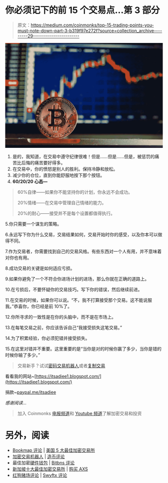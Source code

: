 # 你必须记下的前 15 个交易点…第 3 部分

> 原文：<https://medium.com/coinmonks/top-15-trading-points-you-must-note-down-part-3-b319f97e272f?source=collection_archive---------29----------------------->

![](img/fa1846995b36e1e0f96503447d8dde40.png)

1.  是的，我知道，在交易中遵守纪律很难！但是……但是……但是，被惩罚的痛苦比后悔的痛苦要好得多。
2.  在交易中，你的愤怒是别人的胜利。保持冷静和放松。
3.  减少你的仓位，直到你能舒服地按下那个按钮。
4.  **60/20/20 心态—**

> 60%自律——如果你不能坚持你的计划，你永远不会成功。
> 
> 20%情绪——在交易中管理自己情绪的能力。
> 
> 20%的耐心——接受并不是每个设置都值得执行。

5.你只需要一个谋生的策略。

6.永远写下你为什么交易，交易结果如何，交易开始时你的感受，以及你本可以做得不同。

7.作为交易者，你需要找到自己的交易风格。有些东西对一个人有用，并不意味着对你也有用。

8.成功交易的关键是如何适应亏损。

9.如果你避免了一个不符合你进场计划的进场，那么你就在正确的道路上。

10.在亏损后，不要怀疑你的交易技巧。写下你的错误，然后继续前进。

11.在交易的时候，如果你可以说。“不，我不打算接受那个交易。这不能说服我。”恭喜你，你已经是前 10%了。

12.你所寻求的一致性是在你的头脑中，而不是在市场上。

13.在每笔交易之前，你应该告诉自己“我接受损失这笔交易。”

14.为了积累经验，你必须犯错并接受损失。

15.在这里对错并不重要。这里重要的是“当你是对的时候你赢了多少，当你是错的时候你输了多少。”

> 交易新手？试试[密码交易机器人](/coinmonks/crypto-trading-bot-c2ffce8acb2a)或者[复制交易](/coinmonks/top-10-crypto-copy-trading-platforms-for-beginners-d0c37c7d698c)

看看我的网站~[https://itsadiee1.blogspot.com/](https://itsadiee1.blogspot.com/)

捐款~[paypal.me/itsadiee](https://www.paypal.com/paypalme/my/profile)

*感谢阅读…*

> 加入 Coinmonks [电报频道](https://t.me/coincodecap)和 [Youtube 频道](https://www.youtube.com/c/coinmonks/videos)了解加密交易和投资

# 另外，阅读

*   [Bookmap 评论](https://coincodecap.com/bookmap-review-2021-best-trading-software) | [美国 5 大最佳加密交易所](https://coincodecap.com/crypto-exchange-usa)
*   [加密交易机器人](/coinmonks/crypto-trading-bot-c2ffce8acb2a) | [造币评论](https://coincodecap.com/coingate-review)
*   最佳加密[硬件钱包](/coinmonks/hardware-wallets-dfa1211730c6) | [Bitbns 评论](/coinmonks/bitbns-review-38256a07e161)
*   [新加坡十大最佳加密交易所](https://coincodecap.com/crypto-exchange-in-singapore) | [购买 AXS](https://coincodecap.com/buy-axs-token)
*   [红狗赌场评论](https://coincodecap.com/red-dog-casino-review) | [Swyftx 评论](https://coincodecap.com/swyftx-review)